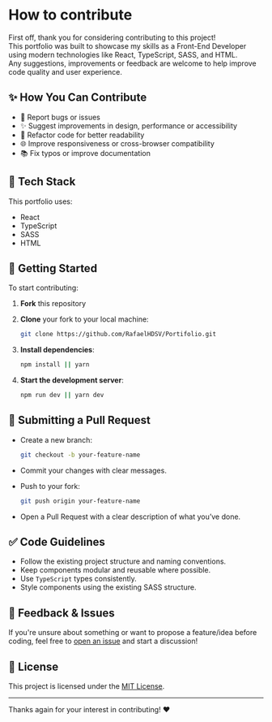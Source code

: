 # How to contribute

First off, thank you for considering contributing to this project!  
This portfolio was built to showcase my skills as a Front-End Developer using modern technologies like React, TypeScript, SASS, and HTML.  
Any suggestions, improvements or feedback are welcome to help improve code quality and user experience.

## ✨ How You Can Contribute

- 🔧 Report bugs or issues
- ✨ Suggest improvements in design, performance or accessibility
- 🧼 Refactor code for better readability
- 🌐 Improve responsiveness or cross-browser compatibility
- 📚 Fix typos or improve documentation

## 🧰 Tech Stack

This portfolio uses:

- React
- TypeScript
- SASS
- HTML

## 🚀 Getting Started

To start contributing:

1. **Fork** this repository
2. **Clone** your fork to your local machine:

   ```bash
   git clone https://github.com/RafaelHDSV/Portifolio.git
   ```

3. **Install dependencies**:

   ```bash
   npm install || yarn
   ```

4. **Start the development server**:

   ```bash
   npm run dev || yarn dev
   ```

## 🔀 Submitting a Pull Request

- Create a new branch:

  ```bash
  git checkout -b your-feature-name
  ```

- Commit your changes with clear messages.
- Push to your fork:

  ```bash
  git push origin your-feature-name
  ```

- Open a Pull Request with a clear description of what you’ve done.

## ✅ Code Guidelines

- Follow the existing project structure and naming conventions.
- Keep components modular and reusable where possible.
- Use `TypeScript` types consistently.
- Style components using the existing SASS structure.

## 💬 Feedback & Issues

If you're unsure about something or want to propose a feature/idea before coding, feel free to [open an issue](https://github.com/RafaelHDSV/Portifolio/issues) and start a discussion!

## 🧾 License

This project is licensed under the [MIT License](./LICENSE).

---

Thanks again for your interest in contributing! ❤️
